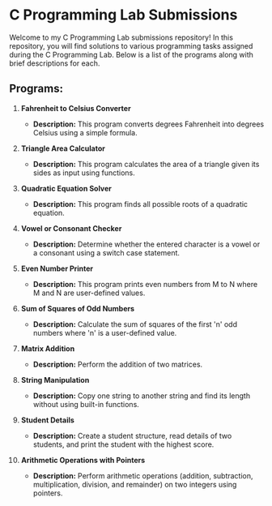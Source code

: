 # C Programming Lab Submissions

Welcome to my C Programming Lab submissions repository! In this repository, you will find solutions to various programming tasks assigned during the C Programming Lab. Below is a list of the programs along with brief descriptions for each.

## Programs:

1. **Fahrenheit to Celsius Converter**
   - **Description:** This program converts degrees Fahrenheit into degrees Celsius using a simple formula.

2. **Triangle Area Calculator**
   - **Description:** This program calculates the area of a triangle given its sides as input using functions.

3. **Quadratic Equation Solver**
   - **Description:** This program finds all possible roots of a quadratic equation.

4. **Vowel or Consonant Checker**
   - **Description:** Determine whether the entered character is a vowel or a consonant using a switch case statement.

5. **Even Number Printer**
   - **Description:** This program prints even numbers from M to N where M and N are user-defined values.

6. **Sum of Squares of Odd Numbers**
   - **Description:** Calculate the sum of squares of the first 'n' odd numbers where 'n' is a user-defined value.

7. **Matrix Addition**
   - **Description:** Perform the addition of two matrices.

8. **String Manipulation**
   - **Description:** Copy one string to another string and find its length without using built-in functions.

9. **Student Details**
   - **Description:** Create a student structure, read details of two students, and print the student with the highest score.

10. **Arithmetic Operations with Pointers**
    - **Description:** Perform arithmetic operations (addition, subtraction, multiplication, division, and remainder) on two integers using pointers.

